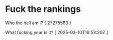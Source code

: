 # Fuck the rankings

Who the hell am I?
{ 27275583 }

What fucking year is it?
[ 2025-03-10T16:53:20Z ]
